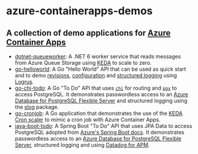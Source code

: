 # azure-containerapps-demos

## A collection of demo applications for [Azure Container Apps](https://azure.microsoft.com/en-us/services/container-apps/)

- [dotnet-queueworker](https://github.com/joergjo/azure-containerapps-demos/tree/main/dotnet-queueworker): A .NET 6 worker service that reads messages from Azure Queue Storage using [KEDA](https://learn.microsoft.com/en-us/azure/container-apps/scale-app?pivots=azure-cli) to scale to zero.
- [go-helloworld](https://github.com/joergjo/azure-containerapps-demos/tree/main/go-helloworld): A Go "Hello World" API that can be used as quick start and to demo [revisions](https://docs.microsoft.com/en-us/azure/container-apps/revisions), [configuration](https://learn.microsoft.com/en-us/azure/container-apps/containers#configuration) and [structured logging](https://learn.microsoft.com/en-us/azure/container-apps/logging) using [Logrus](https://github.com/sirupsen/logrus).
- [go-chi-todo](https://github.com/joergjo/azure-containerapps-demos/tree/main/go-chi-todo): A Go "To Do" API that uses [`chi`](https://go-chi.io/) for routing and [`pgx`](https://github.com/jackc/pgx) to access PostgreSQL. It demonstrates passwordless access to an [Azure Database for PostgreSQL Flexible Server](https://learn.microsoft.com/en-us/azure/postgresql/flexible-server/overview) and structured logging using the [slog](https://pkg.go.dev/golang.org/x/exp/slog) package.   
- [go-cronjob](https://github.com/joergjo/azure-containerapps-demos/tree/main/go-cronjob): A Go application that demonstrates the use of the [KEDA Cron scaler](https://keda.sh/docs/2.9/scalers/cron/) to mimic a cron job with Azure Container Apps.  
- [java-boot-todo](https://github.com/joergjo/azure-containerapps-demos/tree/main/java-boot-todo): A Spring Boot "To Do" API that uses JPA Data to access PostgreSQL adopted from [Azure's Spring Boot docs](https://docs.microsoft.com/en-us/azure/developer/java/spring-framework/configure-spring-data-jpa-with-azure-postgresql). It demonstrates passwordless access to an [Azure Database for PostgreSQL Flexible Server](https://learn.microsoft.com/en-us/azure/postgresql/flexible-server/overview), structured logging and using [Datadog for APM](https://docs.datadoghq.com/serverless/azure_container_apps).
